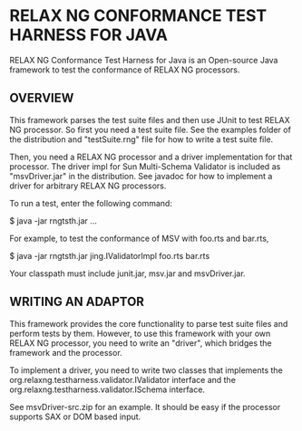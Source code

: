 # RELAX NG CONFORMANCE TEST HARNESS FOR JAVA

RELAX NG Conformance Test Harness for Java is an Open-source Java
framework to test the conformance of RELAX NG processors.

## OVERVIEW

This framework parses the test suite files and then use JUnit to test
RELAX NG processor. So first you need a test suite file.
See the examples folder of the distribution and "testSuite.rng" file
for how to write a test suite file.

Then, you need a RELAX NG processor and a driver implementation for
that processor. The driver impl for Sun Multi-Schema Validator is
included as "msvDriver.jar" in the distribution. See javadoc for
how to implement a driver for arbitrary RELAX NG processors.


To run a test, enter the following command:

$ java -jar rngtsth.jar <driver impl class name> <test suite file> ...

For example, to test the conformance of MSV with foo.rts and bar.rts,

$ java -jar rngtsth.jar jing.IValidatorImpl foo.rts bar.rts

Your classpath must include junit.jar, msv.jar and msvDriver.jar.


## WRITING AN ADAPTOR

This framework provides the core functionality to parse test suite
files and perform tests by them.  However, to use this framework with
your own RELAX NG processor, you need to write an "driver", which
bridges the framework and the processor.

To implement a driver, you need to write two classes that implements
the org.relaxng.testharness.validator.IValidator interface and
the org.relaxng.testharness.validator.ISchema interface. 

See msvDriver-src.zip for an example. It should be easy if the processor
supports SAX or DOM based input.
